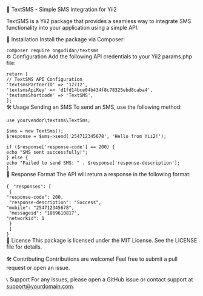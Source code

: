 📩 TextSMS - Simple SMS Integration for Yii2



TextSMS is a Yii2 package that provides a seamless way to integrate SMS functionality into your application using a simple API.

🚀 Installation
Install the package via Composer:

`composer require ongudidan/textsms`<br>
⚙️ Configuration
Add the following API credentials to your Yii2 params.php file:

`return [`<br>
    `// TextSMS API Configuration`<br>
    `'textsmsPartnerID' => '12712',`<br>
    `'textsmsApiKey' => 'd1fd14bce04b434f8c78325ebd8caba4',`<br>
    `'textsmsShortcode' => 'TextSMS',`<br>
`];`<br>
🛠 Usage
Sending an SMS
To send an SMS, use the following method:

`use yourvendor\textsms\TextSms;`<br>

`$sms = new TextSms();`<br>
`$response = $sms->send('254712345678', 'Hello from Yii2!');`<br>

`if ($response['response-code'] == 200) {`<br>
    `echo "SMS sent successfully!";`<br>
`} else {`<br>
    `echo "Failed to send SMS: " . $response['response-description'];`<br>
`}`<br>
🔄 Response Format
The API will return a response in the following format:

`{`
 ` "responses": [`<br>
   ` {`<br>
      `"response-code": 200,`<br>
     ` "response-description": "Success",`<br>
      `"mobile": "254712345678",`<br>
     ` "messageid": "1869610817",`<br>
      `"networkid": 1`<br>
   ` }`<br>
 ` ]`<br>
`}`<br>
📜 License
This package is licensed under the MIT License. See the LICENSE file for details.

🛠 Contributing
Contributions are welcome! Feel free to submit a pull request or open an issue.

📞 Support
For any issues, please open a GitHub issue or contact support at support@yourdomain.com.
